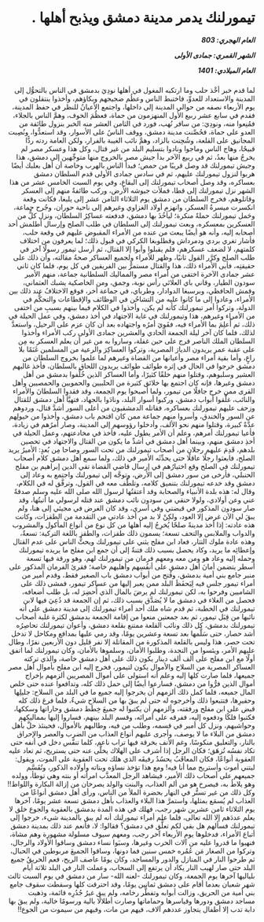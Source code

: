 <h1 dir="rtl">تيمورلنك يدمر مدينة دمشق ويذبح أهلها .</h1>

<h5 dir="rtl">العام الهجري:  803

الشهر القمري: جمادى الأولى

العام الميلادي: 1401</h5>

<p dir="rtl">لما قدم خبر أخْذ حلب وما ارتكبه المغول في أهلها نودِيَ بدمشق في الناس بالتحوُّل إلى المدينة والاستعداد للعدوِّ، فاختبط الناس وعظُم ضجيجهم وبكاؤهم، وأخذوا ينتقلون في يوم الأربعاء نصفه من حوالي المدينة إلى داخلها، واجتمع الأعيانُ للنظر في حفظ المدينة، فقدم في سابع عشر ربيع الأول المنهزمون من حماة، فعظُمَ الخوف، وهمَّ الناس بالجلاء، فمُنِعوا منه، ونودِيَ: من سافر نُهب، فورد في الثامن العشر منه الخبر بنزول طائفة من العدو على حماة، فحُصِّنت مدينة دمشق، ووقف الناسُ على الأسوار، وقد استعدُّوا، ونُصِبت المجانيق على القلعة، وشُحِنت بالزاد، وهمَّ نائب الغيبة بالفرار، ولكن العامة ردته ردًّا قبيحًا، وهاج الناس وماجوا ونادوا بتسليم البلد من غير قتال، وكل هذا وعسكر مصر لم يخرجُ منها بعدُ، ثم في ربيع الآخر بدأ جيش مصر بالخروج منها متوجِّهين إلى دمشق، هذا وجيش تيمورلنك قد وصل قريبًا من حمص؛ فبدأ الناس بالهرب وخاصة أن أهل بعلبك أيضًا هربوا لنزول تيمورلنك عليهم، ثم في سادس جمادى الأولى قدم السلطان دمشق بعساكره، وقد وصل أصحاب تيمورلنك إلى البقاع، وفي يوم السبت الخامس عشر من هذا الشهر نزل تيمورلنك إلى قطا، فملأت جيوشه الأرض، وركب طائفةٌ منهم إلى العسكر وقاتلوهم، فخرج السلطان من دمشق يوم الثلاثاء الثامن عشر إلى يلبغا، فكانت وقعة انكسرت ميسرةُ العسكر، وانهزم أولاد الغزاوي وغيرهم إلى ناحية حوران، وجُرح جماعة، وحَمل تيمورلنك حملةً منكرة؛ ليأخُذَ بها دمشق، فدفعته عساكِرُ السلطان، ونزل كلٌّ من العسكرين بمعسكره، وبعث تيمورلنك إلى السلطان في طلب الصلح وإرسال أطلمش أحد أصحابه إليه، وأنه هو أيضًا يبعث من عنده من الأمراء المقبوض عليهم في وقعة حلب، فأشار تغري بردي ودمرداش وقطلوبغا الكركي في قبول ذلك؛ لما يعرفون من اختلاف كلمتهم، لا لضعف عسكرهم، فلم يقبلوا وأبوا إلا القتال، ثم أرسل تيمور رسولًا آخر في طلب الصلح وكرَّر القول ثانيًا، وظهر للأمراء ولجميع العساكر صحةُ مقالته، وأن ذلك على حقيقتِه، فأبى الأمراء ذلك، هذا والقتال مستمرٌّ بين الفريقين في كل يوم، فلما كان ثاني عشر جمادى الآخرة اختفى من أمراء مصر والمماليك السلطانية جماعة، منهم الأمير سودون الطيار، وقاني باي العلائي رأس نوبة، وجمق، ومن الخاصكية يشبك العثماني، وقمش الحافظي، وبرسبغا الدوادار، وطرباي، في جماعة أخر، فوقع الاختلافُ عند ذلك بين الأمراء، وعادوا إلى ما كانوا عليه من التشاحُن في الوظائف والإقطاعات والتحكُّم في الدولة، وتركوا أمر تيمورلنك كأنه لم يكن، وأخذوا في الكلام فيما بينهم بسببِ من اختفى من الأمراء وغيرهم، هذا وتيمورلنك في غاية الاجتهاد في أخذ دمشق، وفي عمل الحيلة في ذلك، ثم أُعلِمَ بما الأمراء فيه، فقَوِيَ أمرُه واجتهاده بعد أن كان عزم على الرحيل، واستعدَّ لذلك، فلما كان آخر ليلة الجمعة الحادي والعشرين جمادى الأولى ركب الأمراء وأخذوا السلطان الملك الناصر فرج على حين غفلة، وساروا به من غير أن يعلم العسكر به مِن على عقبة عمر يريدون الديارَ المصرية، وتركوا العساكِرَ والرعية من المسلمين غَنَمًا بلا راعٍ، وأما بقية أمراء مصر وأعيانها من القضاة وغيرهم لما علموا بخروج السلطان من دمشق خرجوا في الحال في إثره طوائف طوائف يريدون اللحاق بالسلطان، فأخذ غالبهم العشير وسلبوهم، وقتلوا منهم خلقًا كثيرًا، وأما العساكر الذين خُلِّفوا بدمشق من أهل دمشق وغيرها، فإنه كان اجتمع بها خلائق كثيرة من الحلبيين والحمويين والحمصيين وأهل القرى ممن خرج جافلًا من تيمور، ولما أصبحوا يوم الجمعة، وقد فقدوا السلطانَ والأمراء والنائب، غلَّقوا أبواب دمشق، وركبوا أسوار البلد، ونادَوا بالجهاد، فتهيَّأ أهل دمشق للقتال وزحف عليهم تيمورلنك بعساكره، فقاتله الدمشقيون من أعلى السور أشدَّ قتال، وردوهم عن السور والخندق، وأسروا منهم جماعة ممن كان اقتحم باب دمشق، وأخذوا من خيولِهم عدَّةً كبيرة، وقتلوا منهم نحو الألف، وأدخلوا رؤوسهم إلى المدينة، وصار أمرُهم في زيادة، فأعيا تيمورلنك أمرهم، وعلم أن الأمر يطول عليه، فأخذ في مخادعتهم، وعمل الحيلة في أخذِ دمشق منهم، وبينما أهل دمشق في أشدِّ ما يكون من القتال والاجتهاد في تحصين بلدهم، قَدِمَ عليهم رجلان من أصحاب تيمورلنك من تحت السور وصاحا مِن بُعدٍ: الأميرُ يريد الصلح، فابعثوا رجلًا عاقلًا حتى يحدِّثَه الأمير في ذلك، ولما سمع أهل دمشق كلام أصحاب تيمورلنك في الصلح وقع اختيارُهم في إرسال قاضي القضاة تقي الدين إبراهيم بن مفلح الحنبلي، فأرخى من سور دمشق إلى الأرض، وتوجَّه إلى تيمورلنك واجتمع به وعاد إلى دمشق وقد خدعه تيمورلنك بتنميق كلامه، وتلطَّف معه في القول، وترفَّق له في الكلام، وقال له: هذه بلدة الأنبياء والصحابة وقد أعتقتُها لرسول الله صلى الله عليه وسلم صدقةً عني وعن أولادي، ولولا حنقي من سودون نائب دمشق عند قتله لرسولي ما أتيتُها، وقد صار سودون المذكور في قبضتي وفي أسري، وقد كان الغرض في مجيئي إلى هنا، ولم يبقَ لي الآن غرض إلا العود، ولكِنْ لا بد من أخذ عادتي من التقدمة من الطقزات، وكانت هذه عادته: إذا أخذ مدينةً صلحًا يُخرِجُ إليه أهلها من كل نوع من أنواع المأكول والمشروب والدواب والملابس والتحف تسعة؛ يسمون ذلك طقزات، والطقز باللغة التركية: تسعةٌ، وهذه عادة ملوك التتار، فعاد ابن مفلح يثني على تيمورلنك ويحثُّ الناس على عدم القتال وإعطائِه ما يريد، وكاد يحصل بسبب ذلك فتنةٌ إلى أن جمع ابن مفلح ما يريده تيمورلنك وحمله إليه وعاد هو ومن معه ومعهم فرمان من تيمورلنك لهم، وهو ورقة فيها تسعة أسطر يتضمن أمانَ أهل دمشق على أنفُسِهم وأهليهم خاصة؛ فقرئ الفرمان المذكور على منبر جامع بني أمية بدمشق، وفُتح من أبواب دمشق باب الصغير فقط، وقدم أمير من أمراء تيمور جلس فيه لِيَحفَظَ البلد ممن يعبر إليها من عساكر تيمور، فمشى ذلك على الشاميين وفرحوا به، لكن تيمورلنك لم يرضَ بالمال الذي أُحضِرَ له، بل طلب أضعافه، فحصل من الغلاء في دمشق ما لا يُصَدَّق بسبب ذلك، ثم إن الجمعة قد دُعِيَ فيها لابن تيمورلنك في الخطبة، ثم قدم شاه ملك أحد أمراء تيمورلنك إلى مدينة دمشق على أنه نائبها من قِبَل تيمور، ثم بعد جمعتين منعوا من إقامة الجمعة بدمشق لكثرة غلبة أصحاب تيمورلنك بدمشق، كل ذلك ونائب القلعة ممتنع بقلعة دمشق، وأعوان تيمورلنك تحاصِرُه أشد حصار، حتى سَلَّمها بعد تسعة وعشرين يومًا، وقد رمي عليها بمدافع ومكاحل لا تدخل تحت حصر، هذا وليس بالقلعة المذكورة من المقاتلة إلا نفر قليل دون الأربعين نفرًا، وطال عليهم الأمر، ويئسوا من النجدة، وطلبوا الأمان، وسلموها بالأمان، وكان تيمورلنك لما اتفق أولًا مع ابن مفلح على ألف ألف دينار يكون ذلك على أهل دمشق خاصة، والذي تركته العساكر المصرية من السلاح والأموال يكون لتيمور، فخرج إليه ابن مفلح بأموال أهل مصر جميعها، فلما صارت كلها إليه وعلم أنه استولى على أموال المصريين ألزمهم بإخراج أموال الذين فرُّوا من دمشق، فسارعوا أيضًا إلى حمل ذلك كله، وتدافعوا عنده حتى خلص المال جميعه، فلما كمل ذلك ألزمهم أن يخرجوا إليه جميع ما في البلد من السلاح: جليلِها وحقيرِها، فتتبعوا ذلك وأخرجوه له حتى لم يبقَ بها من السلاح شيءٌ، فلما فرغ ذلك كله قبض على ابن مفلح ورفقته، وألزمهم أن يكتبوا له جميعَ خِطَط دمشق وحاراتها وسككها، فكتبوا فلكًا ودفعوه إليه، ففرقه على أمرائه، وقسم البلد بينهم، فساروا إليها بمماليكهم وحواشيهم، ونزل كل أمير في قسمه، وطلب من فيه، وطالبهم بالأموال، فحينئذ حلَّ بأهل دمشق من البلاء ما لا يوصف، وأجرى عليهم أنواع العذاب من الضرب والعصر والإحراق بالنار، والتعليق منكوسًا، وغم الأنف بخرقة فيها تراب ناعم، كلما تنفَّس دخل في أنفه حتى تكاد نفسُه تُزهَق؛ فكان الرجل إذا أشرف على الهلاك يخلَّى عنه حتى يستريح، ثم تعاد عليه العقوبة أنواعًا، فكان المعاقَبُ يحسُدُ رفيقَه الذي هلك تحت العقوبة على الموت، ويقول: ليتني أموت وأستريح مما أنا فيه! ومع هذا تؤخذ نساؤه وبناته وأولاده الذكور، وتُقَسَّم جميعهم على أصحاب ذلك الأمير، فيشاهد الرجل المعذَّب امرأته أو بنته وهي توطأ، وولده وهو يلاطُ به، فيصرخ هو من ألم العذاب، والبنت والولد يصرخان من إزالة البكارة واللواط!! وكل ذلك من غير تستُّر في النهار بحضرة الملأ من الناس، ورأى أهل دمشق أنواعًا من العذاب لم يُسمَع بمثلها، واستمرَّ هذا البلاء والعذاب بأهل دمشق تسعة عشر يومًا، آخرها يوم الثلاثاء ثامن عشرين شهر رجب، فهلك في هذه المدة بدمشق بالعقوبة والجوع خلق لا يعلم عددَهم إلا الله تعالى، فلما علم أمراء تيمورلنك أنه لم يبق بالمدينة شيء، خرجوا إلى تيمورلنك فسألهم هل بقي لكم تعلُّق في دمشق؟ فقالوا: لا، فأنعم عند ذلك بمدينة دمشق أتباع الأمراء، فدخلوها يوم الأربعاء آخر رجب، ومعهم سيوف مسلولة مشهورة وهم مشاة، فنهبوا ما قدروا عليه من آلات الحرب وغيرها، وسبَوا نساء دمشق وساقوا الأولاد والرجال، وتركوا من الصغار مَن عُمُره خمس سنين فما دونها، وساقوا الجميعَ مربوطين في الحبال، ثم طرحوا النار في المنازل والدور والمساجد، وكان يومًا عاصف الريح، فعم الحريقُ جميع البلد حتى صار لهيب النار يكاد أن يرتفع إلى السحاب، وعملت النار في البلد ثلاثة أيام بلياليها آخرها يوم الجمعة، وكان تيمورلنك -لعنه الله- سار من دمشق في يوم السبت ثالث شهر شعبان بعدما أقام على دمشق ثمانين يومًا، وقد احترقت كلها وسقطت سقوف جامع بني أمية من الحريق، وزالت أبوابه وتفطَّر رخامه، ولم يبق غيرُ جُدُرِه قائمة، وذهبت مساجد دمشق ودورها وقياسرها وحماماتها وصارت أطلالًا بالية ورسومًا خالية، ولم يبقَ بها دابة تدب إلا أطفال يتجاوز عددهم آلاف، فيهم من مات، وفيهم من سيموت من الجوع!!</p></br>
